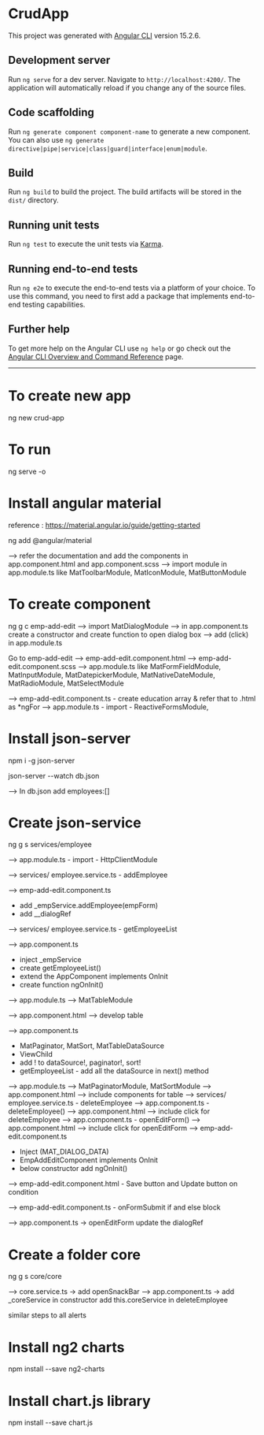 # CrudApp

This project was generated with [Angular CLI](https://github.com/angular/angular-cli) version 15.2.6.

## Development server

Run `ng serve` for a dev server. Navigate to `http://localhost:4200/`. The application will automatically reload if you change any of the source files.

## Code scaffolding

Run `ng generate component component-name` to generate a new component. You can also use `ng generate directive|pipe|service|class|guard|interface|enum|module`.

## Build

Run `ng build` to build the project. The build artifacts will be stored in the `dist/` directory.

## Running unit tests

Run `ng test` to execute the unit tests via [Karma](https://karma-runner.github.io).

## Running end-to-end tests

Run `ng e2e` to execute the end-to-end tests via a platform of your choice. To use this command, you need to first add a package that implements end-to-end testing capabilities.

## Further help

To get more help on the Angular CLI use `ng help` or go check out the [Angular CLI Overview and Command Reference](https://angular.io/cli) page.

---

# To create new app

ng new crud-app

# To run

ng serve -o

# Install angular material

reference : https://material.angular.io/guide/getting-started

ng add @angular/material

--> refer the documentation and add the components in app.component.html and app.component.scss
--> import module in app.module.ts like MatToolbarModule,
MatIconModule,
MatButtonModule

# To create component

ng g c emp-add-edit
--> import MatDialogModule
--> in app.component.ts create a constructor and create function to open dialog box
--> add (click) in app.module.ts

Go to emp-add-edit
--> emp-add-edit.component.html
--> emp-add-edit.component.scss
--> app.module.ts
like MatFormFieldModule,
MatInputModule,
MatDatepickerModule,
MatNativeDateModule,
MatRadioModule,
MatSelectModule

--> emp-add-edit.component.ts - create education array & refer that to .html as \*ngFor
--> app.module.ts - import - ReactiveFormsModule,

# Install json-server

npm i -g json-server

json-server --watch db.json

--> In db.json add employees:[]

# Create json-service

ng g s services/employee

--> app.module.ts - import - HttpClientModule

--> services/ employee.service.ts - addEmployee

--> emp-add-edit.component.ts

- add \_empService.addEmployee(empForm)
- add \_\_dialogRef

--> services/ employee.service.ts - getEmployeeList

--> app.component.ts

- inject \_empService
- create getEmployeeList()
- extend the AppComponent implements OnInit
- create function ngOnInit()

--> app.module.ts --> MatTableModule

--> app.component.html --> develop table

--> app.component.ts

- MatPaginator, MatSort, MatTableDataSource
- ViewChild
- add ! to dataSource!, paginator!, sort!
- getEmployeeList - add all the dataSource in next() method

--> app.module.ts --> MatPaginatorModule, MatSortModule
--> app.component.html --> include components for table
--> services/ employee.service.ts - deleteEmployee
--> app.component.ts - deleteEmployee()
--> app.component.html --> include click for deleteEmployee
--> app.component.ts - openEditForm()
--> app.component.html --> include click for openEditForm
--> emp-add-edit.component.ts

- Inject (MAT_DIALOG_DATA)
- EmpAddEditComponent implements OnInit
- below constructor add ngOnInit()

--> emp-add-edit.component.html - Save button and Update button on condition

--> emp-add-edit.component.ts - onFormSubmit if and else block

--> app.component.ts -> openEditForm update the dialogRef

# Create a folder core

ng g s core/core

--> core.service.ts -> add openSnackBar
--> app.component.ts ->
add \_coreService in constructor
add this.coreService in deleteEmployee

similar steps to all alerts

# Install ng2 charts

npm install --save ng2-charts

# Install chart.js library

npm install --save chart.js

